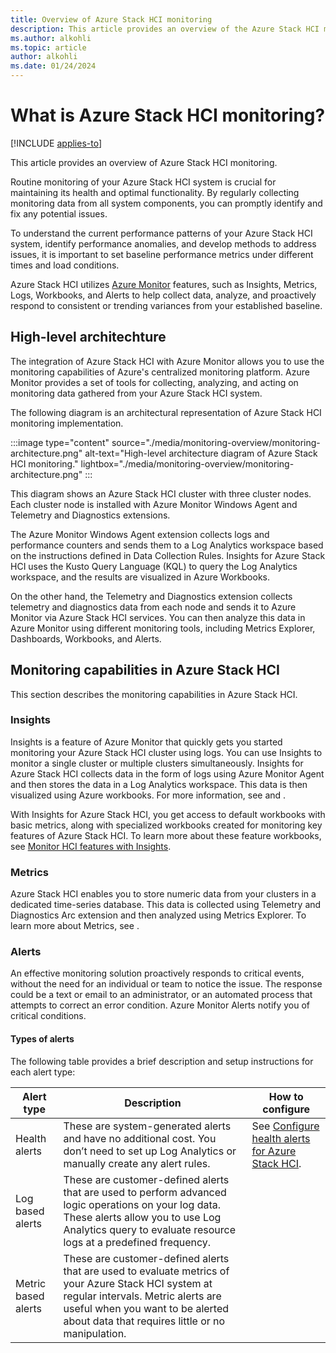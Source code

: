 ```yaml
---
title: Overview of Azure Stack HCI monitoring
description: This article provides an overview of the Azure Stack HCI monitoring solution.
ms.author: alkohli
ms.topic: article
author: alkohli
ms.date: 01/24/2024
---
```


# What is Azure Stack HCI monitoring?

[!INCLUDE [applies-to](../../includes/hci-applies-to-23h2.md)]

This article provides an overview of Azure Stack HCI monitoring.

Routine monitoring of your Azure Stack HCI system is crucial for maintaining its health and optimal functionality. By regularly collecting monitoring data from all system components, you can promptly identify and fix any potential issues.

To understand the current performance patterns of your Azure Stack HCI system, identify performance anomalies, and develop methods to address issues, it is important to set baseline performance metrics under different times and load conditions.
  
Azure Stack HCI utilizes [Azure Monitor](/azure/azure-monitor/overview) features, such as Insights, Metrics, Logs, Workbooks, and Alerts to help collect data, analyze, and proactively respond to consistent or trending variances from your established baseline.  

## High-level architechture

The integration of Azure Stack HCI with Azure Monitor allows you to use the monitoring capabilities of Azure's centralized monitoring platform. Azure Monitor provides a set of tools for collecting, analyzing, and acting on monitoring data gathered from your Azure Stack HCI system.

The following diagram is an architectural representation of Azure Stack HCI monitoring implementation.

:::image type="content" source="./media/monitoring-overview/monitoring-architecture.png" alt-text="High-level architecture diagram of Azure Stack HCI monitoring." lightbox="./media/monitoring-overview/monitoring-architecture.png" :::

This diagram shows an Azure Stack HCI cluster with three cluster nodes. Each cluster node is installed with Azure Monitor Windows Agent and Telemetry and Diagnostics extensions.

The Azure Monitor Windows Agent extension collects logs and performance counters and sends them to a Log Analytics workspace based on the instructions defined in Data Collection Rules. Insights for Azure Stack HCI uses the Kusto Query Language (KQL) to query the Log Analytics workspace, and the results are visualized in Azure Workbooks.

On the other hand, the Telemetry and Diagnostics extension collects telemetry and diagnostics data from each node and sends it to Azure Monitor via Azure Stack HCI services. You can then analyze this data in Azure Monitor using different monitoring tools, including Metrics Explorer, Dashboards, Workbooks, and Alerts.

## Monitoring capabilities in Azure Stack HCI

This section describes the monitoring capabilities in Azure Stack HCI.

### Insights

Insights is a feature of Azure Monitor that quickly gets you started monitoring your Azure Stack HCI cluster using logs. You can use Insights to monitor a single cluster or multiple clusters simultaneously. Insights for Azure Stack HCI collects data in the form of logs using Azure Monitor Agent and then stores the data in a Log Analytics workspace. This data is then visualized using Azure workbooks. For more information, see[]() and []().

With Insights for Azure Stack HCI, you get access to default workbooks with basic metrics, along with specialized workbooks created for monitoring key features of Azure Stack HCI. To learn more about these feature workbooks, see [Monitor HCI features with Insights]().

### Metrics

Azure Stack HCI enables you to store numeric data from your clusters in a dedicated time-series database. This data is collected using Telemetry and Diagnostics Arc extension and then analyzed using Metrics Explorer. To learn more about Metrics, see [](../manage/monitor-cluster-with-metrics.md).

### Alerts

An effective monitoring solution proactively responds to critical events, without the need for an individual or team to notice the issue. The response could be a text or email to an administrator, or an automated process that attempts to correct an error condition. Azure Monitor Alerts notify you of critical conditions.

#### Types of alerts

The following table provides a brief description and setup instructions for each alert type:

| Alert type | Description | How to configure |
| --- | --- | --- |
| Health alerts | These are system-generated alerts and have no additional cost. You don’t need to set up Log Analytics or manually create any alert rules. | See [Configure health alerts for Azure Stack HCI](../manage/health-alerts-via-azure-monitor-alerts.md#configure-health-alerts-for-azure-stack-hci). |
| Log based alerts | These are customer-defined alerts that are used to perform advanced logic operations on your log data. These alerts allow you to use Log Analytics query to evaluate resource logs at a predefined frequency. |  |
| Metric based alerts | These are customer-defined alerts that are used to evaluate metrics of your Azure Stack HCI system at regular intervals. Metric alerts are useful when you want to be alerted about data that requires little or no manipulation. |  |